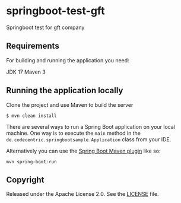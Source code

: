 # springboot-test-gft
Springboot test for gft company

## Requirements
For building and running the application you need:

JDK 17
Maven 3

## Running the application locally

Clone the project and use Maven to build the server

```shell
$ mvn clean install
```

There are several ways to run a Spring Boot application on your local machine. One way is to execute the `main` method in the `de.codecentric.springbootsample.Application` class from your IDE.

Alternatively you can use the [Spring Boot Maven plugin](https://docs.spring.io/spring-boot/docs/current/reference/html/build-tool-plugins-maven-plugin.html) like so:


```shell
mvn spring-boot:run
```
## Copyright

Released under the Apache License 2.0. See the [LICENSE](https://github.com/codecentric/springboot-sample-app/blob/master/LICENSE) file.
